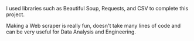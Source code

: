 

I used libraries such as Beautiful Soup, Requests, and CSV to complete this project.

Making a Web scraper is really fun, doesn't take many lines of code and can be very useful for Data Analysis and Engineering.
